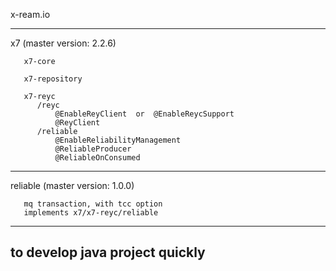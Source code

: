 x-ream.io

-------------------------------------
x7 (master version: 2.2.6)

       x7-core
  
       x7-repository
  
       x7-reyc
          /reyc
              @EnableReyClient  or  @EnableReycSupport
              @ReyClient
          /reliable
              @EnableReliabilityManagement
              @ReliableProducer
              @ReliableOnConsumed
              
              
-------------------------------------              
reliable (master version: 1.0.0)

       mq transaction, with tcc option
       implements x7/x7-reyc/reliable
  
 

--------------------------------------
to develop java project quickly 
--------------------------------------

